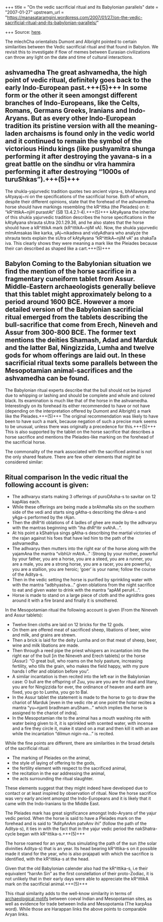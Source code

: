 +++
title = "On the vedic sacrificial ritual and its Babylonian parallels"
date = "2007-01-27"
upstream_url = "https://manasataramgini.wordpress.com/2007/01/27/on-the-vedic-sacrificial-ritual-and-its-babylonian-parallels/"

+++
Source: [here](https://manasataramgini.wordpress.com/2007/01/27/on-the-vedic-sacrificial-ritual-and-its-babylonian-parallels/).

The mlechCha orientalists Dumont and Albright pointed to certain similarities between the Vedic sacrificial ritual and that found in Babylon. We revisit this to investigate if flow of memes between Eurasian civilizations can throw any light on the date and time of cultural interactions. 

## ashvamedha The great ashvamedha, the high point of vedic ritual, definitely goes back to the early Indo-European past.+++(5)+++ In some form or the other it seen amongst different branches of Indo-Europeans, like the Celts, Romans, Germans Greeks, Iranians and Indo-Aryans. But as every other Indo-European tradition its pristine version with all the meaning-laden archaisms is found only in the vedic world and it continued to remain the symbol of the victorious Hindu kings (like pushyamitra shunga performing it after destroying the yavana-s in a great battle on the sindhu or vIra hammira performing it after destroying “1000s of turuShkas”).+++(5)+++ 

The shukla-yajurvedic tradition quotes two ancient vipra-s, bhAllaveya and sAtyayaj\~ni on the specifications of the sacrificial horse. Both of whom, despite their different opinions, state that the forehead of the ashvamedha horse should have markings resembling the kR^ittka (the Pleiades) on it: “kR^ittikA\~njiH purastAt” (SB 13.4.2.1-4).+++(5)+++ kAtyAyana the inheritor of this shukla yajurvedic tradition describes the horse specifications in the kAtyAyana shrauta sUtra 20.1.29.36, and he also states that the horse should have a kR^ittikA mark (kR^ittikA\~njiM vA). Now, the shukla yajurvedic mImAmsakas like karka, yAj\~nikadeva and vidyAdhara who analyze the shrauta texts explain the sUtra of kAtyAyana “kR^ittikA\~njiM vA” as shakaTa iva. This clearly shows they were meaning a mark like the Pleiades because their can described as shaped like a cart.+++(5)+++

## Babylon Coming to the Babylonian situation we find the mention of the horse sacrifice in a fragmentary cuneiform tablet from Assur. Middle-Eastern archaeologists generally believe that this tablet might approximately belong to a period around 1600 BCE. However a more detailed version of the Babylonian sacrificial ritual emerged from the tablets describing the bull-sacrifice that come from Erech, Nineveh and Assur from 300-800 BCE. The former text mentions the deities Shamash, Adad and Marduk and the latter Bal, Ningizzida, Lumha and twelve gods for whom offerings are laid out. In these sacrificial ritual texts some parallels between the Mesopotamian animal-sacrifices and the ashvamedha can be found. 

The Babylonian ritual experts describe that the bull should not be injured due to whipping or lashing and should be complete and whole and colored black. Its examination is much like that of the horse in the ashvamedha. Interestingly on its forehead its either recommended to have or not have (depending on the interpretation offered by Dumont and Albright) a mark like the Pleiades.+++(5)+++ The original recommendation was likely to have been to have such a mark, because negation of such a precise mark seems to be unusual, unless there was originally a precedence for this.+++(5)+++ This is also supported by the tablet on the horse sacrifice that describes a horse sacrifice and mentions the Pleiades-like marking on the forehead of the sacrificial horse. 

The commonality of the mark associated with the sacrificed animal is not the only shared feature. There are few other elements that might be considered similar:  

## Ritual comparison In the vedic ritual the following account is given: 

- The adhvaryu starts making 3 offerings of puroDAsha-s to savitar on 12 kapAlas each. 
- While these offerings are being made a brAhmaNa sits on the southern side of the vedi and starts sing gAtha-s describing the dAna-s and yAga-s performed by the rAjan. 
- Then the dhR^iti oblations of 4 ladles of ghee are made by the adhvaryu with the mantras beginning with ”iha dhR^itir svAhA…”. 
- At his point a kShatriya sings gAtha-s describing the martial victories of the rajan against his foes that have led him to the path of the ashvamedha. 
- The adhvaryu then mutters into the right ear of the horse along with the yajamAna the mantra “vibhUr mAtrA…” :Strong by your mother, powerful by your father, you are a horse, you are a steed, you are a runner, you are a male, you are a strong horse, you are a racer, you are powerful, you are a stallion, you are heroic; ‘goer’ is your name; follow the course of the Aditya-s.
- Then in the vedic setting the horse is purified by sprinkling water with with the mantra “adbhyastva…” given oblations from the night sacrifice to eat and given water to drink with the mantra “apAM peruH…”. 
- Horse is made to stand on a large piece of cloth and the agnIdhra goes around it with a fire brand and finally it is smothered.

In the Mesopotamian ritual the following account is given (From the Nineveh and Assur tablets):  

- Twelve linen cloths are laid on 12 bricks for the 12 gods. 
- On them are offered meat of sacrificed sheep, libations of beer, wine and milk, and grains are strewn. 
- Then a brick is laid for the deity Lumha and on that meat of sheep, beer, wine and milk libations are made. 
- Then through a reed pipe the priest whispers an incantation into the right ear of the bull \[in the Nineveh and Erech tablets\] or the horse \[Assur\]: “O great bull, who roams on the holy pasture, increasing fertility, who tills the grain, who makes the field happy, with my pure hands I offer and oblation before you”. 
- A similar incantation is then recited into the left ear in the Babylonian case: O bull are the offspring of Zuu, you are you are for ritual and litany, you are for Ningizzida for ever, the ordinance of heaven and earth are fixed, you go to Lumha, you go to Bal. 
- In the Assur tablet the statement is made to the horse to go to draw the chariot of Marduk \[even in the vedic rite at one point the hotar recites a mantra “yu\~njanti bradhnam aruSham…” which implies the horse is assigned to the chariot of indra\].
- In the Mesopotamian rite to the animal has a mouth washing rite with water being given to it, it is sprinkled with scented water, with incense and a fire they circle it, make it stand on a mat and then kill it with an axe while the incantation “dilmun nigin-na…” is recited.

While the fine points are different, there are similarities in the broad details of the sacrificial ritual: 

- The marking of Pleiades on the animal, 
- the style of laying of offering to the gods, 
- the fertility element with respect to the sacrificed animal, 
- the recitation in the ear addressing the animal, 
- the acts surrounding the ritual slaughter. 

These elements suggest that they might indeed have developed due to contact or at least inspired by observation of ritual. Now the horse sacrifice was very early ancient amongst the Indo-Europeans and it is likely that it came with the Indo-Iranians to the Middle East. 

The Pleiades mark has great significance amongst Indo-Aryans of the yajur vedic period. When the horse is said to have a Pleiades mark on the forehead and is said to “AdityAnAm patvAnv ihi” (follow the path of the Aditya-s), it ties in with the fact that in the yajur vedic period the nakShatra-cycle began with kR^ittika-s.+++(5)+++ 

The horse roamed for an year, thus simulating the path of the sun (the solar divinities Aditya-s) that is an year. Its head bearing kR^ittika-s on it possible made it stand for the year, who is also prajapati with which the sacrifice is identified, with the kR^ittika-s at the head. 

Given that the old Babylonian calender also had the kR^ittika-s, i.e their equivalent “harrAn Sin” as the first constellation of their proto-Zodiac, it is not unlikely that in their early days were able to appreciate the kR^ittikA mark on the sacrificial animal.+++(5)+++

This ritual similarity adds to the well-know similarity in terms of [archaeological motifs](https://manasataramgini.wordpress.com/2004/11/22/indus-iconography-and-its-parallels/) between coeval Indian and Mesopotamian sites, as well as evidence for trade between India and Mesopotamia (The karpAsa word). While those are Harappan links the above points to comparable Aryan links.

